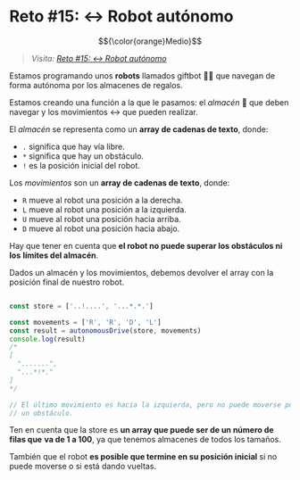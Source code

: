 # Reto #15: ↔️ Robot autónomo

$${\color{orange}Medio}$$

> _Visita: [Reto #15: ↔️ Robot autónomo](https://adventjs.dev/es/challenges/2023/15)_

Estamos programando unos **robots** llamados giftbot 🤖🎁 que navegan de forma
autónoma por los almacenes de regalos.

Estamos creando una función a la que le pasamos: el _almacén_ 🏬 que deben navegar
y los movimientos ↔️ que pueden realizar.

El _almacén_ se representa como un **array de cadenas de texto**, donde:

- `.` significa que hay vía libre.
- `*` significa que hay un obstáculo.
- `!` es la posición inicial del robot.

Los _movimientos_ son un **array de cadenas de texto**, donde:

- `R` mueve al robot una posición a la derecha.
- `L` mueve al robot una posición a la izquierda.
- `U` mueve al robot una posición hacia arriba.
- `D` mueve al robot una posición hacia abajo.

Hay que tener en cuenta que **el robot no puede superar los obstáculos ni los**
**límites del almacén**.

Dados un almacén y los movimientos, debemos devolver el array con la posición
final de nuestro robot.

```javascript

const store = ['..!....', '...*.*.']

const movements = ['R', 'R', 'D', 'L']
const result = autonomousDrive(store, movements)
console.log(result)
/*
[
  ".......",
  "...*!*."
]
*/

// El último movimiento es hacia la izquierda, pero no puede moverse porque hay
// un obstáculo.
```

Ten en cuenta que la store es **un array que puede ser de un número de filas que**
**va de 1 a 100**, ya que tenemos almacenes de todos los tamaños.

También que el robot **es posible que termine en su posición inicial** si no puede
moverse o si está dando vueltas.
